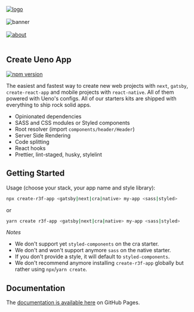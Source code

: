 [![logo](https://user-images.githubusercontent.com/937328/51313595-d7f90e80-1a45-11e9-8375-a94f03e52fc6.png)](https://ueno.co/?utm_source=github&utm_campaign=create-r3f-app)
<br /><br />
![banner](https://user-images.githubusercontent.com/937328/51313594-d7f90e80-1a45-11e9-8d25-28583da916fa.png)
<br /><br />
[![about](https://user-images.githubusercontent.com/937328/51540139-999c8e80-1e4d-11e9-866d-284657a34744.png)](https://ueno.co/contact/?utm_source=github&utm_campaign=create-r3f-app)
<br /><br />

## Create Ueno App

[![npm version](https://badge.fury.io/js/create-r3f-app.svg)](https://badge.fury.io/js/create-r3f-app)

The easiest and fastest way to create new web projects with `next`, `gatsby`, `create-react-app` and mobile projects with `react-native`. All of them powered with Ueno's configs. All of our starters kits are shipped with everything to ship rock solid apps.

- Opinionated dependencies
- SASS and CSS modules or Styled components
- Root resolver (import `components/header/Header`)
- Server Side Rendering
- Code splitting
- React hooks
- Prettier, lint-staged, husky, stylelint

## Getting Started

Usage (choose your stack, your app name and style library):

```bash
npx create-r3f-app <gatsby|next|cra|native> my-app <sass|styled>
```

or

```bash
yarn create r3f-app <gatsby|next|cra|native> my-app <sass|styled>
```

_Notes_

- We don't support yet `styled-components` on the cra starter.
- We don't and won't support anymore `sass` on the native starter.
- If you don't provide a style, it will default to `styled-components`.
- We don't recommend anymore installing `create-r3f-app` globally but rather using `npx`/`yarn create`.

## Documentation

The [documentation is available here](https://ueno-llc.github.io/create-r3f-app) on GitHub Pages.
